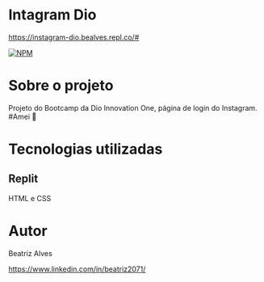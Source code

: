 # Intagram Dio 

https://instagram-dio.bealves.repl.co/#

[![NPM](https://img.shields.io/npm/l/react)](https://github.com/bea3853/Instagram-dio/blob/master/LICENSE)

  

#  Sobre o projeto

Projeto do Bootcamp da Dio Innovation One, página de login do Instagram. 
#Amei :star_struck:

  
#  Tecnologias utilizadas

##  Replit

HTML e CSS


#  Autor

  
Beatriz Alves
 

https://www.linkedin.com/in/beatriz2071/
